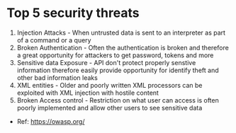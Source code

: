 # Top 5 security threats

1. Injection Attacks - When untrusted data is sent to an interpreter as part of a command or a query
2. Broken Authentication - Often the authentication is broken and therefore a great opportunity for attackers to get password, tokens and more
3. Sensitive data Exposure - API don't protect properly senstive information therefore easily provide opportunity for identify theft and other bad information leaks
4. XML entities - Older and poorly written XML processors can be exploited with XML injection with hostile content
5. Broken Access control - Restriction on what user can access is often poorly implemented and allow other users to see sensitive data

* Ref: https://owasp.org/